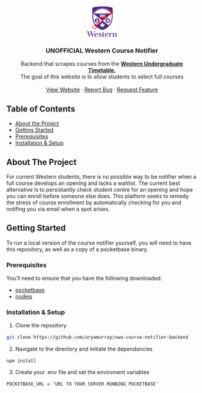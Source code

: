 <!--
*** Shout out to cbaron3 @ https://github.com/cbaron3
*** for this README template. Most of this is from his repository over at https://github.com/cbaron3/uwo-tt-api
***
-->


<!-- PROJECT LOGO -->
<br />
<p align="center">
  <a href="https://github.com/aryamurray/uwo-course-notifier-backend">
    <img src="assets/uwo.png" alt="Logo" width="80" height="80">
  </a>

  <h3 align="center">UNOFFICIAL Western Course Notifier</h3>
  <p align="center">
    Backend that scrapes courses from the <a href="https://studentservices.uwo.ca/secure/timetables/mastertt/ttindex.cfm"><strong>Western Undergraduate Timetable. </strong></a>
    <br />
    The goal of this website is to allow students to select full courses 
    <br />
    <br />
    <a href="">View Website</a>
    ·
    <a href="https://github.com/aryamurray/uwo-course-notifier-backend/issues">Report Bug</a>
    ·
    <a href="https://github.com/aryamurray/uwo-course-notifier-backend/pulls">Request Feature</a>
  </p>
</p>


<!-- TABLE OF CONTENTS -->
## Table of Contents

* [About the Project](#about-the-project)
* [Getting Started](#about-the-project)
* [Prerequisites](#prerequisites)
* [Installation & Setup](#installation--setup)

<!-- ABOUT THE PROJECT -->
## About The Project

For current Western students, there is no possible way to be notifier when a full course develops an opening and lacks a waitlist. The current best alternative is to persistantly check student centre for an opening and hope you can enroll before someone else does. This platform seeks to remedy the stress of course enrollment by automatically checking for you and notifing you via email when a spot arises. 


<!-- GETTING STARTED -->
## Getting Started

To run a local version of the course notifier yourself, you will need to have this repository, as well as a copy of a pocketbase binary.

### Prerequisites

You'll need to ensure that you have the following downloaded:

* [pocketbase](https://github.com/pocketbase/pocketbase/releases)
* [nodejs](https://nodejs.org/en/download)

### Installation & Setup
 
1. Clone the repository
```sh
git clone https://github.com/aryamurray/uwo-course-notifier-backend
```
2. Navigate to the directory and initiate the dependancies
```
npm install
```
3. Create your .env file and set the enviroment variables
```
POCKETBASE_URL = 'URL TO YOUR SERVER RUNNING POCKETBASE'
```


